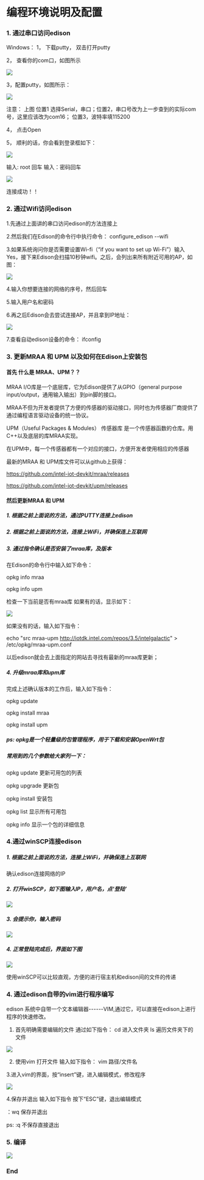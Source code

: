﻿# 编程环境说明及配置

### 1. 通过串口访问edison
Windows：
1， 下载putty， 双击打开putty

2， 查看你的com口，如图所示

![](https://github.com/LP-ming/Edison_yokohamatire/blob/master/%E5%AD%A6%E4%B9%A0%E8%B5%84%E6%96%99/resource/edison_seriral.jpg?raw=true)

3，配置putty，如图所示：

![](https://github.com/LP-ming/Edison_yokohamatire/blob/master/%E5%AD%A6%E4%B9%A0%E8%B5%84%E6%96%99/resource/edison_putty_2.jpg?raw=true)

注意： 上图 位置1 选择Serial，串口；位置2，串口号改为上一步查到的实际com号，这里应该改为com16； 位置3，波特率填115200

4， 点击Open


5， 顺利的话，你会看到登录框如下：

![](http://mc.dfrobot.com.cn/data/attachment/forum/201508/11/222725iroy6w6wzey63334.png)

输入: root 回车
输入：密码回车

![](http://mc.dfrobot.com.cn/data/attachment/forum/201508/11/222726gbg922279rwmzawo.png)

连接成功！！
### 2. 通过Wifi访问edison
1.先通过上面讲的串口访问edison的方法连接上

2.然后我们在Edison的命令行中执行命令：
  configure_edison --wifi

3.如果系统询问你是否需要设置Wi-fi（“if you want to set up Wi-Fi”）输入Yes，接下来Edison会扫描10秒钟wifi。之后，会列出来所有附近可用的AP，如图：

![](https://github.com/LP-ming/Edison_yokohamatire/blob/master/%E5%AD%A6%E4%B9%A0%E8%B5%84%E6%96%99/resource/edison_configure.jpg?raw=true)

4.输入你想要连接的网络的序号，然后回车


5.输入用户名和密码

6.再之后Edison会去尝试连接AP，并且拿到IP地址：

![](https://github.com/LP-ming/Edison_yokohamatire/blob/master/%E5%AD%A6%E4%B9%A0%E8%B5%84%E6%96%99/resource/edison_configure2.jpg?raw=true)

7.查看自动edison设备的命令： ifconfig


### 3. 更新MRAA 和 UPM 以及如何在Edison上安装包
#### 首先 什么是 MRAA、UPM？？

MRAA I/O库是一个底层库，它为Edison提供了从GPIO（general purpose input/output，通用输入输出）到pin脚的接口。

MRAA不但为开发者提供了方便的传感器的驱动接口，同时也为传感器厂商提供了通过编程语言驱动设备的统一协议。

UPM（Useful Packages & Modules） 传感器库 是一个传感器函数的仓库。用C++以及底层的库MRAA实现。

在UPM中，每一个传感器都有一个对应的接口，方便开发者使用相应的传感器

最新的MRAA 和 UPM库文件可以从github上获得：

https://github.com/intel-iot-devkit/mraa/releases

https://github.com/intel-iot-devkit/upm/releases

#### 然后更新MRAA 和 UPM

##### 1. 根据之前上面说的方法，通过PUTTY连接上edison

##### 2. 根据之前上面说的方法，连接上WiFi，并确保连上互联网

##### 3. 通过指令确认是否安装了mraa库，及版本
在Edison的命令行中输入如下命令：

opkg info mraa

opkg info upm

检查一下当前是否有mraa库
如果有的话，显示如下：

![](https://github.com/LP-ming/Edison_yokohamatire/blob/master/%E5%AD%A6%E4%B9%A0%E8%B5%84%E6%96%99/resource/edison_update_1.jpg?raw=true)

如果没有的话，输入如下指令：

echo "src mraa-upm http://iotdk.intel.com/repos/3.5/intelgalactic" > /etc/opkg/mraa-upm.conf

以后edison就会去上面指定的网站去寻找有最新的mraa库更新；

##### 4. 升级mraa库和upm库
完成上述确认版本的工作后，输入如下指令：

opkg update

opkg install mraa

opkg install upm

##### ps: opkg是一个轻量级的包管理程序，用于下载和安装OpenWrt包

##### 常用到的几个参数给大家列一下：

opkg update                更新可用包的列表

opkg upgrade <pkgs> 更新包

opkg install  <pkgs>    安装包

opkg list                      显示所有可用包

opkg info <pkgs>        显示一个包的详细信息


### 4.通过winSCP连接edison
##### 1. 根据之前上面说的方法，连接上WiFi，并确保连上互联网
确认edison连接网络的IP

##### 2. 打开winSCP，如下图输入IP，用户名，点‘登陆’

![](https://github.com/LP-ming/Edison_yokohamatire/blob/master/%E5%AD%A6%E4%B9%A0%E8%B5%84%E6%96%99/resource/edison_winSCP1.jpg?raw=true)


##### 3. 会提示你，输入密码

![](https://github.com/LP-ming/Edison_yokohamatire/blob/master/%E5%AD%A6%E4%B9%A0%E8%B5%84%E6%96%99/resource/edison_winSCP2.jpg?raw=true)

##### 4. 正常登陆完成后，界面如下图

![](https://github.com/LP-ming/Edison_yokohamatire/blob/master/%E5%AD%A6%E4%B9%A0%E8%B5%84%E6%96%99/resource/edison_winSCP3.jpg?raw=true)

使用winSCP可以比较直观，方便的进行宿主机和edison间的文件的传递

### 4. 通过edison自带的vim进行程序编写
edison 系统中自带一个文本编辑器------VIM,通过它，可以直接在edison上进行程序的快速修改。

1. 首先明确需要编辑的文件
通过如下指令：
cd 进入文件夹
ls  遍历文件夹下的文件

![](https://github.com/LP-ming/Edison_yokohamatire/blob/master/%E5%AD%A6%E4%B9%A0%E8%B5%84%E6%96%99/resource/edison_vim-1.jpg?raw=true)

2. 使用vim 打开文件
输入如下指令：
vim 路径/文件名

3.进入vim的界面，按“insert”键，进入编辑模式，修改程序

![](https://github.com/LP-ming/Edison_yokohamatire/blob/master/%E5%AD%A6%E4%B9%A0%E8%B5%84%E6%96%99/resource/edison_vim1.jpg?raw=true)

4.保存并退出
输入如下指令
按下“ESC”键，退出编辑模式

：wq  保存并退出

ps:  :q  不保存直接退出


### 5. 编译

![](https://github.com/LP-ming/Edison_yokohamatire/blob/master/%E5%AD%A6%E4%B9%A0%E8%B5%84%E6%96%99/resource/edison_g++.jpg?raw=true)

### End
